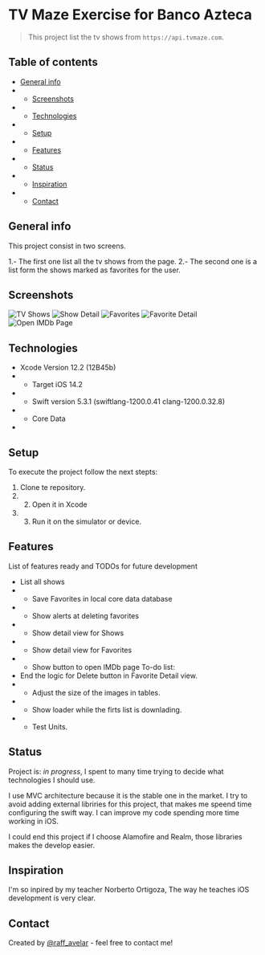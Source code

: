 # TV Maze Exercise for Banco Azteca

> This project list the tv shows from `https://api.tvmaze.com`.

## Table of contents
* [General info](#general-info)
* * [Screenshots](#screenshots)
* * [Technologies](#technologies)
* * [Setup](#setup)
* * [Features](#features)
* * [Status](#status)
* * [Inspiration](#inspiration)
* * [Contact](#contact)

## General info
This project consist in two screens.

1.- The first one list all the tv shows from the page.
2.- The second one is a list form the shows marked as favorites for the user.

## Screenshots

![TV Shows](https://user-images.githubusercontent.com/19939271/99848486-7d4c0480-2b3f-11eb-83be-a58e69de6a20.png)
![Show Detail](https://user-images.githubusercontent.com/19939271/99848588-a9678580-2b3f-11eb-8804-f60c4c37c848.png)
![Favorites](https://user-images.githubusercontent.com/19939271/99848649-c3a16380-2b3f-11eb-943d-dc934c5cb29e.png)
![Favorite Detail](https://user-images.githubusercontent.com/19939271/99848695-d9af2400-2b3f-11eb-977a-711825322394.png)
![Open IMDb Page](https://user-images.githubusercontent.com/19939271/99848752-ee8bb780-2b3f-11eb-9c5c-db8bb2ae089b.png)

## Technologies

* Xcode Version 12.2 (12B45b)
* * Target iOS 14.2
* * Swift version 5.3.1 (swiftlang-1200.0.41 clang-1200.0.32.8)
* * Core Data
*
## Setup

To execute the project follow the next stepts:

1. Clone te repository.
2. 2. Open it in Xcode
3. 3. Run it on the simulator or device.

## Features
List of features ready and TODOs for future development

* List all shows
* * Save Favorites in local core data database
* * Show alerts at deleting favorites
* * Show detail view for Shows
* * Show detail view for Favorites
* * Show button to open IMDb page
To-do list:
* End the logic for Delete button in Favorite Detail view.
* * Adjust the size of the images in tables.
* * Show loader while the firts list is downlading.
* * Test Units.

## Status
Project is: _in progress_, I spent to many time trying to decide what technologies I should use.

I use MVC architecture because it is the stable one in the market.
I try to avoid adding external libriries for this project, that makes me speend time configuring the swift way.
I can improve my code spending more time working in iOS.

I could end this project if I choose Alamofire and Realm, those libraries makes the develop easier.


## Inspiration
I'm so inpired by my teacher Norberto Ortigoza, The way he teaches iOS development is very clear.

## Contact
Created by [@raff_avelar](https://www.rafaelavelar.com/) - feel free to contact me!
